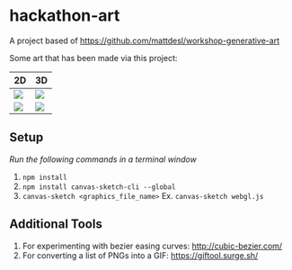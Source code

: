 # hackathon-art

A project based of https://github.com/mattdesl/workshop-generative-art

Some art that has been made via this project:

<table>
  <thead>
    <tr><th>2D</th><th>3D</th></tr>
  </thead>
  <tbody>
<tr>
  <td width="50%"><image src="https://user-images.githubusercontent.com/3317231/56059187-6369ff00-5d18-11e9-8449-cab4f55d0773.png"></image></image></td>
  <td width="50%"><image src="https://user-images.githubusercontent.com/3317231/56059326-acba4e80-5d18-11e9-82d8-0dbb51bc7bf6.gif"></image></image></td>
</tr>
<tr>
  <td width="50%"><image src="https://user-images.githubusercontent.com/3317231/56059391-cfe4fe00-5d18-11e9-8070-659f662fd488.png"></image></td>
  <td width="50%"><image src="https://user-images.githubusercontent.com/3317231/56059430-e5f2be80-5d18-11e9-9d1f-46bf634b5416.gif"></image></td>
</tr>
  </tbody>
</table>

## Setup


_Run the following commands in a terminal window_

1. `npm install`
2. `npm install canvas-sketch-cli --global`
3. `canvas-sketch <graphics_file_name>` Ex. `canvas-sketch webgl.js`

## Additional Tools

1. For experimenting with bezier easing curves: http://cubic-bezier.com/
2. For converting a list of PNGs into a GIF: https://giftool.surge.sh/
